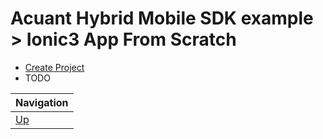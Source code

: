 # Acuant Hybrid Mobile SDK example > Ionic3 App From Scratch #

* [Create Project](create-project/README.md)
* TODO

| Navigation |
| ---------- |
| [Up](../README.md) |
